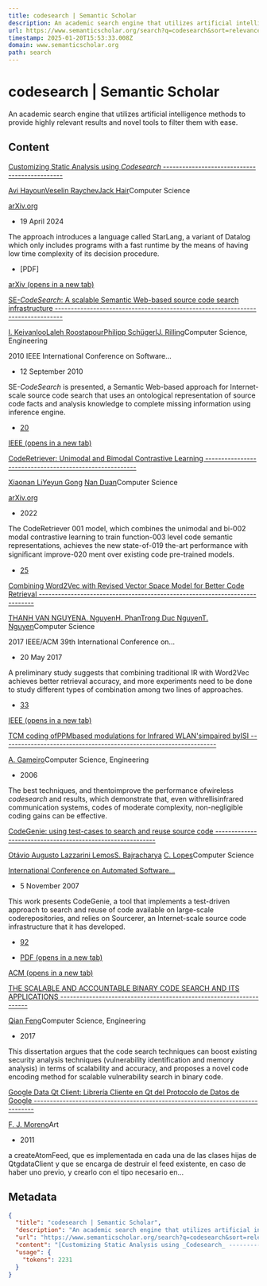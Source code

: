 ```yaml
---
title: codesearch | Semantic Scholar
description: An academic search engine that utilizes artificial intelligence methods to provide highly relevant results and novel tools to filter them with ease.
url: https://www.semanticscholar.org/search?q=codesearch&sort=relevance
timestamp: 2025-01-20T15:53:33.008Z
domain: www.semanticscholar.org
path: search
---
```


# codesearch | Semantic Scholar


An academic search engine that utilizes artificial intelligence methods to provide highly relevant results and novel tools to filter them with ease.


## Content

[Customizing Static Analysis using _Codesearch_ ----------------------------------------------](https://www.semanticscholar.org/paper/Customizing-Static-Analysis-using-Codesearch-Hayoun-Raychev/3fca60415650dbbf6a7652e3c8d5927bb678e1ff)

[Avi Hayoun](https://www.semanticscholar.org/author/Avi-Hayoun/3448626)[Veselin Raychev](https://www.semanticscholar.org/author/Veselin-Raychev/1967472)[Jack Hair](https://www.semanticscholar.org/author/Jack-Hair/2297670439)Computer Science

[arXiv.org](https://www.semanticscholar.org/venue?name=arXiv.org)

*   19 April 2024

The approach introduces a language called StarLang, a variant of Datalog which only includes programs with a fast runtime by the means of having low time complexity of its decision procedure.

*   [](https://www.semanticscholar.org/reader/3fca60415650dbbf6a7652e3c8d5927bb678e1ff)\[PDF\]

[arXiv (opens in a new tab)](https://arxiv.org/pdf/2404.12747.pdf)

[SE-_CodeSearch_: A scalable Semantic Web-based source code search infrastructure --------------------------------------------------------------------------------](https://www.semanticscholar.org/paper/SE-CodeSearch%3A-A-scalable-Semantic-Web-based-source-Keivanloo-Roostapour/c6532103d1df055369652d59b8c33bfce1af3edf)

[I. Keivanloo](https://www.semanticscholar.org/author/I.-Keivanloo/1829628)[Laleh Roostapour](https://www.semanticscholar.org/author/Laleh-Roostapour/2028925)[Philipp Schügerl](https://www.semanticscholar.org/author/Philipp-Sch%C3%BCgerl/2396047)[J. Rilling](https://www.semanticscholar.org/author/J.-Rilling/1398213085)Computer Science, Engineering

2010 IEEE International Conference on Software…

*   12 September 2010

SE-_CodeSearch_ is presented, a Semantic Web-based approach for Internet-scale source code search that uses an ontological representation of source code facts and analysis knowledge to complete missing information using inference engine.

*   [20](https://www.semanticscholar.org/paper/SE-CodeSearch%3A-A-scalable-Semantic-Web-based-source-Keivanloo-Roostapour/c6532103d1df055369652d59b8c33bfce1af3edf#citing-papers)
    

[IEEE (opens in a new tab)](http://ieeexplore.ieee.org/stamp/stamp.jsp?tp=&arnumber=5609533)

[CodeRetriever: Unimodal and Bimodal Contrastive Learning --------------------------------------------------------](https://www.semanticscholar.org/paper/CodeRetriever%3A-Unimodal-and-Bimodal-Contrastive-Li-Gong/532f32be1e918d6b75650947318e57fc8f4fb415)

[Xiaonan Li](https://www.semanticscholar.org/author/Xiaonan-Li/50080067)[Yeyun Gong](https://www.semanticscholar.org/author/Yeyun-Gong/2171182) [Nan Duan](https://www.semanticscholar.org/author/Nan-Duan/46429989)Computer Science

[arXiv.org](https://www.semanticscholar.org/venue?name=arXiv.org)

*   2022

The CodeRetriever 001 model, which combines the unimodal and bi-002 modal contrastive learning to train function-003 level code semantic representations, achieves the new state-of-019 the-art performance with signiﬁcant improve-020 ment over existing code pre-trained models.

*   [25](https://www.semanticscholar.org/paper/CodeRetriever%3A-Unimodal-and-Bimodal-Contrastive-Li-Gong/532f32be1e918d6b75650947318e57fc8f4fb415#citing-papers)
    

[Combining Word2Vec with Revised Vector Space Model for Better Code Retrieval ----------------------------------------------------------------------------](https://www.semanticscholar.org/paper/Combining-Word2Vec-with-Revised-Vector-Space-Model-NGUYEN-Nguyen/cf27083882baa92e728f601789f9f1634aabc546)

[THANH VAN NGUYEN](https://www.semanticscholar.org/author/THANH-VAN-NGUYEN/47523387)[A. Nguyen](https://www.semanticscholar.org/author/A.-Nguyen/144659797)[H. Phan](https://www.semanticscholar.org/author/H.-Phan/29785036)[Trong Duc Nguyen](https://www.semanticscholar.org/author/Trong-Duc-Nguyen/3400339)[T. Nguyen](https://www.semanticscholar.org/author/T.-Nguyen/2327697)Computer Science

2017 IEEE/ACM 39th International Conference on…

*   20 May 2017

A preliminary study suggests that combining traditional IR with Word2Vec achieves better retrieval accuracy, and more experiments need to be done to study different types of combination among two lines of approaches.

*   [33](https://www.semanticscholar.org/paper/Combining-Word2Vec-with-Revised-Vector-Space-Model-NGUYEN-Nguyen/cf27083882baa92e728f601789f9f1634aabc546#citing-papers)
    

[IEEE (opens in a new tab)](http://ieeexplore.ieee.org/stamp/stamp.jsp?tp=&arnumber=7965297)

[TCM coding ofPPMbased modulations for Infrared WLAN'simpaired byISI -------------------------------------------------------------------](https://www.semanticscholar.org/paper/TCM-coding-ofPPMbased-modulations-for-Infrared-Gameiro/2af53dfc2417cc4f80039fcbd92302dcb0ce5bbe)

[A. Gameiro](https://www.semanticscholar.org/author/A.-Gameiro/143921564)Computer Science, Engineering

*   2006

The best techniques, and thentoimprove the performance ofwireless _codesearch_ and results, which demonstrate that, even withrellisinfrared communication systems, codes of moderate complexity, non-negligible coding gains can be effective.

[CodeGenie: using test-cases to search and reuse source code -----------------------------------------------------------](https://www.semanticscholar.org/paper/CodeGenie%3A-using-test-cases-to-search-and-reuse-Lemos-Bajracharya/3e61c7a9db1df73590245370d94b01260812b709)

[Otávio Augusto Lazzarini Lemos](https://www.semanticscholar.org/author/Ot%C3%A1vio-Augusto-Lazzarini-Lemos/1815847)[S. Bajracharya](https://www.semanticscholar.org/author/S.-Bajracharya/1714659) [C. Lopes](https://www.semanticscholar.org/author/C.-Lopes/34955824)Computer Science

[International Conference on Automated Software…](https://www.semanticscholar.org/venue?name=International%20Conference%20on%20Automated%20Software%20Engineering)

*   5 November 2007

This work presents CodeGenie, a tool that implements a test-driven approach to search and reuse of code available on large-scale coderepositories, and relies on Sourcerer, an Internet-scale source code infrastructure that it has developed.

*   [92](https://www.semanticscholar.org/paper/CodeGenie%3A-using-test-cases-to-search-and-reuse-Lemos-Bajracharya/3e61c7a9db1df73590245370d94b01260812b709#citing-papers)
    
*   [PDF (opens in a new tab)](http://www.researchgate.net/profile/Pierre_Baldi/publication/220883869_CodeGenie_using_test-cases_to_search_and_reuse_source_code/links/09e415093048369d6e000000.pdf)
    

[ACM (opens in a new tab)](http://dl.acm.org/citation.cfm?id=1321726)

[THE SCALABLE AND ACCOUNTABLE BINARY CODE SEARCH AND ITS APPLICATIONS --------------------------------------------------------------------](https://www.semanticscholar.org/paper/THE-SCALABLE-AND-ACCOUNTABLE-BINARY-CODE-SEARCH-AND-Feng/c69bb3851af58b4d46d177e23c03d74c502acc65)

[Qian Feng](https://www.semanticscholar.org/author/Qian-Feng/2068042545)Computer Science, Engineering

*   2017

This dissertation argues that the code search techniques can boost existing security analysis techniques (vulnerability identification and memory analysis) in terms of scalability and accuracy, and proposes a novel code encoding method for scalable vulnerability search in binary code.

[Google Data Qt Client: Librería Cliente en Qt del Protocolo de Datos de Google ------------------------------------------------------------------------------](https://www.semanticscholar.org/paper/Google-Data-Qt-Client%3A-Librer%C3%ADa-Cliente-en-Qt-del-Moreno/b7a5a9aae63837ec0e9a0448def0cbb9122dc1c3)

[F. J. Moreno](https://www.semanticscholar.org/author/F.-J.-Moreno/145460716)Art

*   2011

a createAtomFeed, que es implementada en cada una de las clases hijas de QtgdataClient y que se encarga de destruir el feed existente, en caso de haber uno previo, y crearlo con el tipo necesario en…

## Metadata

```json
{
  "title": "codesearch | Semantic Scholar",
  "description": "An academic search engine that utilizes artificial intelligence methods to provide highly relevant results and novel tools to filter them with ease.",
  "url": "https://www.semanticscholar.org/search?q=codesearch&sort=relevance",
  "content": "[Customizing Static Analysis using _Codesearch_ ----------------------------------------------](https://www.semanticscholar.org/paper/Customizing-Static-Analysis-using-Codesearch-Hayoun-Raychev/3fca60415650dbbf6a7652e3c8d5927bb678e1ff)\n\n[Avi Hayoun](https://www.semanticscholar.org/author/Avi-Hayoun/3448626)[Veselin Raychev](https://www.semanticscholar.org/author/Veselin-Raychev/1967472)[Jack Hair](https://www.semanticscholar.org/author/Jack-Hair/2297670439)Computer Science\n\n[arXiv.org](https://www.semanticscholar.org/venue?name=arXiv.org)\n\n*   19 April 2024\n\nThe approach introduces a language called StarLang, a variant of Datalog which only includes programs with a fast runtime by the means of having low time complexity of its decision procedure.\n\n*   [](https://www.semanticscholar.org/reader/3fca60415650dbbf6a7652e3c8d5927bb678e1ff)\\[PDF\\]\n\n[arXiv (opens in a new tab)](https://arxiv.org/pdf/2404.12747.pdf)\n\n[SE-_CodeSearch_: A scalable Semantic Web-based source code search infrastructure --------------------------------------------------------------------------------](https://www.semanticscholar.org/paper/SE-CodeSearch%3A-A-scalable-Semantic-Web-based-source-Keivanloo-Roostapour/c6532103d1df055369652d59b8c33bfce1af3edf)\n\n[I. Keivanloo](https://www.semanticscholar.org/author/I.-Keivanloo/1829628)[Laleh Roostapour](https://www.semanticscholar.org/author/Laleh-Roostapour/2028925)[Philipp Schügerl](https://www.semanticscholar.org/author/Philipp-Sch%C3%BCgerl/2396047)[J. Rilling](https://www.semanticscholar.org/author/J.-Rilling/1398213085)Computer Science, Engineering\n\n2010 IEEE International Conference on Software…\n\n*   12 September 2010\n\nSE-_CodeSearch_ is presented, a Semantic Web-based approach for Internet-scale source code search that uses an ontological representation of source code facts and analysis knowledge to complete missing information using inference engine.\n\n*   [20](https://www.semanticscholar.org/paper/SE-CodeSearch%3A-A-scalable-Semantic-Web-based-source-Keivanloo-Roostapour/c6532103d1df055369652d59b8c33bfce1af3edf#citing-papers)\n    \n\n[IEEE (opens in a new tab)](http://ieeexplore.ieee.org/stamp/stamp.jsp?tp=&arnumber=5609533)\n\n[CodeRetriever: Unimodal and Bimodal Contrastive Learning --------------------------------------------------------](https://www.semanticscholar.org/paper/CodeRetriever%3A-Unimodal-and-Bimodal-Contrastive-Li-Gong/532f32be1e918d6b75650947318e57fc8f4fb415)\n\n[Xiaonan Li](https://www.semanticscholar.org/author/Xiaonan-Li/50080067)[Yeyun Gong](https://www.semanticscholar.org/author/Yeyun-Gong/2171182) [Nan Duan](https://www.semanticscholar.org/author/Nan-Duan/46429989)Computer Science\n\n[arXiv.org](https://www.semanticscholar.org/venue?name=arXiv.org)\n\n*   2022\n\nThe CodeRetriever 001 model, which combines the unimodal and bi-002 modal contrastive learning to train function-003 level code semantic representations, achieves the new state-of-019 the-art performance with signiﬁcant improve-020 ment over existing code pre-trained models.\n\n*   [25](https://www.semanticscholar.org/paper/CodeRetriever%3A-Unimodal-and-Bimodal-Contrastive-Li-Gong/532f32be1e918d6b75650947318e57fc8f4fb415#citing-papers)\n    \n\n[Combining Word2Vec with Revised Vector Space Model for Better Code Retrieval ----------------------------------------------------------------------------](https://www.semanticscholar.org/paper/Combining-Word2Vec-with-Revised-Vector-Space-Model-NGUYEN-Nguyen/cf27083882baa92e728f601789f9f1634aabc546)\n\n[THANH VAN NGUYEN](https://www.semanticscholar.org/author/THANH-VAN-NGUYEN/47523387)[A. Nguyen](https://www.semanticscholar.org/author/A.-Nguyen/144659797)[H. Phan](https://www.semanticscholar.org/author/H.-Phan/29785036)[Trong Duc Nguyen](https://www.semanticscholar.org/author/Trong-Duc-Nguyen/3400339)[T. Nguyen](https://www.semanticscholar.org/author/T.-Nguyen/2327697)Computer Science\n\n2017 IEEE/ACM 39th International Conference on…\n\n*   20 May 2017\n\nA preliminary study suggests that combining traditional IR with Word2Vec achieves better retrieval accuracy, and more experiments need to be done to study different types of combination among two lines of approaches.\n\n*   [33](https://www.semanticscholar.org/paper/Combining-Word2Vec-with-Revised-Vector-Space-Model-NGUYEN-Nguyen/cf27083882baa92e728f601789f9f1634aabc546#citing-papers)\n    \n\n[IEEE (opens in a new tab)](http://ieeexplore.ieee.org/stamp/stamp.jsp?tp=&arnumber=7965297)\n\n[TCM coding ofPPMbased modulations for Infrared WLAN'simpaired byISI -------------------------------------------------------------------](https://www.semanticscholar.org/paper/TCM-coding-ofPPMbased-modulations-for-Infrared-Gameiro/2af53dfc2417cc4f80039fcbd92302dcb0ce5bbe)\n\n[A. Gameiro](https://www.semanticscholar.org/author/A.-Gameiro/143921564)Computer Science, Engineering\n\n*   2006\n\nThe best techniques, and thentoimprove the performance ofwireless _codesearch_ and results, which demonstrate that, even withrellisinfrared communication systems, codes of moderate complexity, non-negligible coding gains can be effective.\n\n[CodeGenie: using test-cases to search and reuse source code -----------------------------------------------------------](https://www.semanticscholar.org/paper/CodeGenie%3A-using-test-cases-to-search-and-reuse-Lemos-Bajracharya/3e61c7a9db1df73590245370d94b01260812b709)\n\n[Otávio Augusto Lazzarini Lemos](https://www.semanticscholar.org/author/Ot%C3%A1vio-Augusto-Lazzarini-Lemos/1815847)[S. Bajracharya](https://www.semanticscholar.org/author/S.-Bajracharya/1714659) [C. Lopes](https://www.semanticscholar.org/author/C.-Lopes/34955824)Computer Science\n\n[International Conference on Automated Software…](https://www.semanticscholar.org/venue?name=International%20Conference%20on%20Automated%20Software%20Engineering)\n\n*   5 November 2007\n\nThis work presents CodeGenie, a tool that implements a test-driven approach to search and reuse of code available on large-scale coderepositories, and relies on Sourcerer, an Internet-scale source code infrastructure that it has developed.\n\n*   [92](https://www.semanticscholar.org/paper/CodeGenie%3A-using-test-cases-to-search-and-reuse-Lemos-Bajracharya/3e61c7a9db1df73590245370d94b01260812b709#citing-papers)\n    \n*   [PDF (opens in a new tab)](http://www.researchgate.net/profile/Pierre_Baldi/publication/220883869_CodeGenie_using_test-cases_to_search_and_reuse_source_code/links/09e415093048369d6e000000.pdf)\n    \n\n[ACM (opens in a new tab)](http://dl.acm.org/citation.cfm?id=1321726)\n\n[THE SCALABLE AND ACCOUNTABLE BINARY CODE SEARCH AND ITS APPLICATIONS --------------------------------------------------------------------](https://www.semanticscholar.org/paper/THE-SCALABLE-AND-ACCOUNTABLE-BINARY-CODE-SEARCH-AND-Feng/c69bb3851af58b4d46d177e23c03d74c502acc65)\n\n[Qian Feng](https://www.semanticscholar.org/author/Qian-Feng/2068042545)Computer Science, Engineering\n\n*   2017\n\nThis dissertation argues that the code search techniques can boost existing security analysis techniques (vulnerability identification and memory analysis) in terms of scalability and accuracy, and proposes a novel code encoding method for scalable vulnerability search in binary code.\n\n[Google Data Qt Client: Librería Cliente en Qt del Protocolo de Datos de Google ------------------------------------------------------------------------------](https://www.semanticscholar.org/paper/Google-Data-Qt-Client%3A-Librer%C3%ADa-Cliente-en-Qt-del-Moreno/b7a5a9aae63837ec0e9a0448def0cbb9122dc1c3)\n\n[F. J. Moreno](https://www.semanticscholar.org/author/F.-J.-Moreno/145460716)Art\n\n*   2011\n\na createAtomFeed, que es implementada en cada una de las clases hijas de QtgdataClient y que se encarga de destruir el feed existente, en caso de haber uno previo, y crearlo con el tipo necesario en…",
  "usage": {
    "tokens": 2231
  }
}
```
